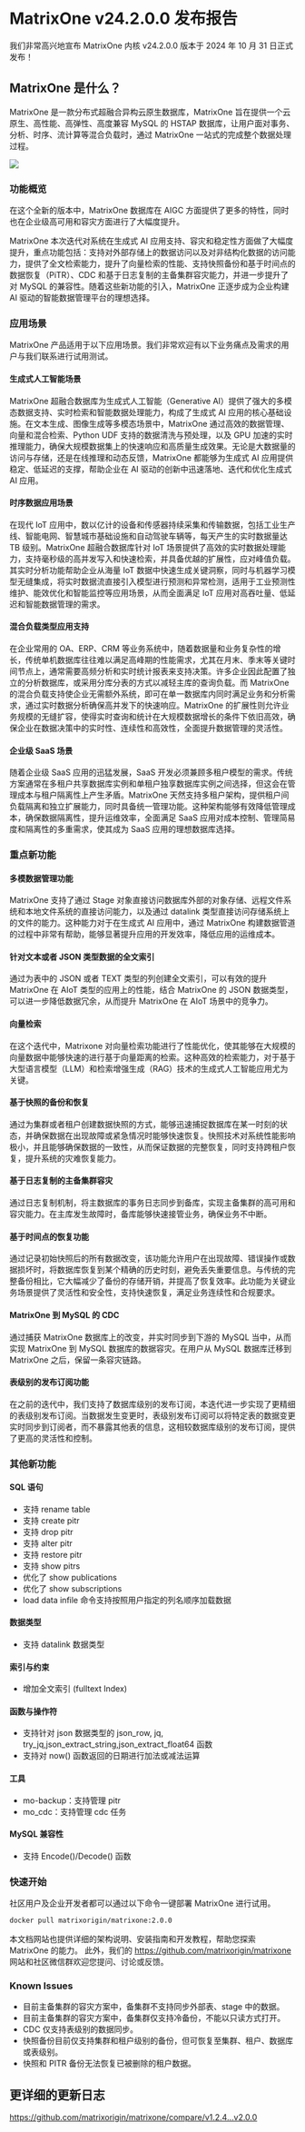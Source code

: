 # **MatrixOne v24.2.0.0 发布报告**

我们非常高兴地宣布 MatrixOne 内核 v24.2.0.0 版本于 2024 年 10 月 31 日正式发布！

## MatrixOne 是什么？

MatrixOne 是一款分布式超融合异构云原生数据库，MatrixOne 旨在提供一个云原生、高性能、高弹性、高度兼容 MySQL 的 HSTAP 数据库，让用户面对事务、分析、时序、流计算等混合负载时，通过 MatrixOne 一站式的完成整个数据处理过程。

![](https://community-shared-data-1308875761.cos.ap-beijing.myqcloud.com/artwork/docs/Release-Notes/release-notes-1.1.0.png)

### 功能概览

在这个全新的版本中，MatrixOne 数据库在 AIGC 方面提供了更多的特性，同时也在企业级高可用和容灾方面进行了大幅度提升。

MatrixOne 本次迭代对系统在生成式 AI 应用支持、容灾和稳定性方面做了大幅度提升，重点功能包括：支持对外部存储上的数据访问以及对非结构化数据的访问能力，提供了全文检索能力，提升了向量检索的性能、支持快照备份和基于时间点的数据恢复（PiTR）、CDC 和基于日志复制的主备集群容灾能力，并进一步提升了对 MySQL 的兼容性。随着这些新功能的引入，MatrixOne 正逐步成为企业构建 AI 驱动的智能数据管理平台的理想选择。

### 应用场景

MatrixOne 产品适用于以下应用场景。我们非常欢迎有以下业务痛点及需求的用户与我们联系进行试用测试。

#### 生成式人工智能场景

MatrixOne 超融合数据库为生成式人工智能（Generative AI）提供了强大的多模态数据支持、实时检索和智能数据处理能力，构成了生成式 AI 应用的核心基础设施。在文本生成、图像生成等多模态场景中，MatrixOne 通过高效的数据管理、向量和混合检索、Python UDF 支持的数据清洗与预处理，以及 GPU 加速的实时推理能力，确保大规模数据集上的快速响应和高质量生成效果。无论是大数据量的访问与存储，还是在线推理和动态反馈，MatrixOne 都能够为生成式 AI 应用提供稳定、低延迟的支撑，帮助企业在 AI 驱动的创新中迅速落地、迭代和优化生成式 AI 应用。

#### 时序数据应用场景

在现代 IoT 应用中，数以亿计的设备和传感器持续采集和传输数据，包括工业生产线、智能电网、智慧城市基础设施和自动驾驶车辆等，每天产生的实时数据量达 TB 级别。MatrixOne 超融合数据库针对 IoT 场景提供了高效的实时数据处理能力，支持毫秒级的高并发写入和快速检索，并具备优越的扩展性，应对峰值负载。其实时分析功能帮助企业从海量 IoT 数据中快速生成关键洞察，同时与机器学习模型无缝集成，将实时数据流直接引入模型进行预测和异常检测，适用于工业预测性维护、能效优化和智能监控等应用场景，从而全面满足 IoT 应用对高吞吐量、低延迟和智能数据管理的需求。

#### 混合负载类型应用支持

在企业常用的 OA、ERP、CRM 等业务系统中，随着数据量和业务复杂性的增长，传统单机数据库往往难以满足高峰期的性能需求，尤其在月末、季末等关键时间节点上，通常需要高频分析和实时统计报表来支持决策。许多企业因此配置了独立的分析数据库，或采用分库分表的方式以减轻主库的查询负载。而 MatrixOne 的混合负载支持使企业无需额外系统，即可在单一数据库内同时满足业务和分析需求，通过实时数据分析确保高并发下的快速响应。MatrixOne 的扩展性则允许业务规模的无缝扩容，使得实时查询和统计在大规模数据增长的条件下依旧高效，确保企业在数据决策中的实时性、连续性和高效性，全面提升数据管理的灵活性。

#### 企业级 SaaS 场景

随着企业级 SaaS 应用的迅猛发展，SaaS 开发必须兼顾多租户模型的需求。传统方案通常在多租户共享数据库实例和单租户独享数据库实例之间选择，但这会在管理成本与租户隔离性上产生矛盾。MatrixOne 天然支持多租户架构，提供租户间负载隔离和独立扩展能力，同时具备统一管理功能。这种架构能够有效降低管理成本，确保数据隔离性，提升运维效率，全面满足 SaaS 应用对成本控制、管理简易度和隔离性的多重需求，使其成为 SaaS 应用的理想数据库选择。

### 重点新功能

#### 多模数据管理功能

MatrixOne 支持了通过 Stage 对象直接访问数据库外部的对象存储、远程文件系统和本地文件系统的直接访问能力，以及通过 datalink 类型直接访问存储系统上的文件的能力。这种能力对于在生成式 AI 应用中，通过 MatrixOne 构建数据管道的过程中非常有帮助，能够显著提升应用的开发效率，降低应用的运维成本。

#### 针对文本或者 JSON 类型数据的全文索引

通过为表中的 JSON 或者 TEXT 类型的列创建全文索引，可以有效的提升 MatrixOne 在 AIoT 类型的应用上的性能，结合 MatrixOne 的 JSON 数据类型，可以进一步降低数据冗余，从而提升 MatrixOne 在 AIoT 场景中的竞争力。
  
#### 向量检索

在这个迭代中，Matrixone 对向量检索功能进行了性能优化，使其能够在大规模的向量数据中能够快速的进行基于向量距离的检索。这种高效的检索能力，对于基于大型语言模型（LLM）和检索增强生成（RAG）技术的生成式人工智能应用尤为关键。

#### 基于快照的备份和恢复

通过为集群或者租户创建数据快照的方式，能够迅速捕捉数据库在某一时刻的状态，并确保数据在出现故障或紧急情况时能够快速恢复。快照技术对系统性能影响极小，并且能够确保数据的一致性，从而保证数据的完整恢复，同时支持跨租户恢复，提升系统的灾难恢复能力。

#### 基于日志复制的主备集群容灾

通过日志复制机制，将主数据库的事务日志同步到备库，实现主备集群的高可用和容灾能力。在主库发生故障时，备库能够快速接管业务，确保业务不中断。

#### 基于时间点的恢复功能

通过记录初始快照后的所有数据改变，该功能允许用户在出现故障、错误操作或数据损坏时，将数据库恢复到某个精确的历史时刻，避免丢失重要信息。与传统的完整备份相比，它大幅减少了备份的存储开销，并提高了恢复效率。此功能为关键业务场景提供了灵活性和安全性，支持快速恢复，满足业务连续性和合规要求。

#### MatrixOne 到 MySQL 的 CDC

通过捕获 MatrixOne 数据库上的改变，并实时同步到下游的 MySQL 当中，从而实现 MatrixOne 到 MySQL 数据库的数据容灾。在用户从 MySQL 数据库迁移到 MatrixOne 之后，保留一条容灾链路。

#### 表级别的发布订阅功能

在之前的迭代中，我们支持了数据库级别的发布订阅，本迭代进一步实现了更精细的表级别发布订阅。当数据发生变更时，表级别发布订阅可以将特定表的数据变更实时同步到订阅者，而不暴露其他表的信息，这相较数据库级别的发布订阅，提供了更高的灵活性和控制。

### 其他新功能

#### SQL 语句

- 支持 rename table
- 支持 create pitr
- 支持 drop pitr
- 支持 alter pitr
- 支持 restore pitr
- 支持 show pitrs
- 优化了 show publications
- 优化了 show subscriptions
- load data infile 命令支持按照用户指定的列名顺序加载数据

#### 数据类型

- 支持 datalink 数据类型
  
#### 索引与约束
- 增加全文索引 (fulltext Index)

#### 函数与操作符
- 支持针对 json 数据类型的 json_row, jq, try_jq,json_extract_string,json_extract_float64 函数
- 支持对 now() 函数返回的日期进行加法或减法运算
  
#### 工具
- mo-backup：支持管理 pitr
- mo_cdc：支持管理 cdc 任务
  
#### MySQL 兼容性
- 支持 Encode()/Decode() 函数

### 快速开始

社区用户及企业开发者都可以通过以下命令一键部署 MatrixOne 进行试用。

```bash
docker pull matrixorigin/matrixone:2.0.0
```

本文档网站也提供详细的架构说明、安装指南和开发教程，帮助您探索 MatrixOne 的能力。
此外，我们的 <https://github.com/matrixorigin/matrixone> 网站和社区微信群欢迎您提问、讨论或反馈。

### Known Issues

- 目前主备集群的容灾方案中，备集群不支持同步外部表、stage 中的数据。
- 目前主备集群的容灾方案中，备集群仅支持冷备份，不能以只读方式打开。
- CDC 仅支持表级别的数据同步。
- 快照备份目前仅支持集群和租户级别的备份，但可恢复至集群、租户、数据库或表级别。
- 快照和 PITR 备份无法恢复已被删除的租户数据。

## 更详细的更新日志

<https://github.com/matrixorigin/matrixone/compare/v1.2.4...v2.0.0>
